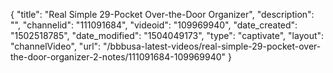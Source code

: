 {
    "title": "Real Simple 29-Pocket Over-the-Door Organizer",
    "description": "",
    "channelid": "111091684",
    "videoid": "109969940",
    "date_created": "1502518785",
    "date_modified": "1504049173",
    "type": "captivate",
    "layout": "channelVideo",
    "url": "\/bbbusa-latest-videos\/real-simple-29-pocket-over-the-door-organizer-2-notes\/111091684-109969940"
}